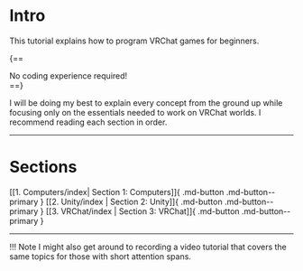 # Intro

This tutorial explains how to program VRChat games for beginners.

{==
<div class=".h1" markdown>
No coding experience required!
</div>
==}

I will be doing my best to explain every concept from the ground up while focusing only on the essentials needed to work on VRChat worlds. I recommend reading each section in order.

---
# Sections

[[1. Computers/index| Section 1: Computers]]{ .md-button .md-button--primary }
[[2. Unity/index | Section 2: Unity]]{ .md-button .md-button--primary }
[[3. VRChat/index | Section 3: VRChat]]{ .md-button .md-button--primary }


---
!!! Note
    I might also get around to recording a video tutorial that covers the same topics for those with short attention spans.
